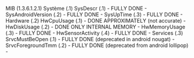 MIB (1.3.6.1.2.1)
Système (.1)
    SysDescr (.1)           - FULLY DONE -
    SysAndroidVersion (.2)  - FULLY DONE -
    SysUpTime (.3)          - FULLY DONE -
Hardware (.2)
    HwCpuUsage (.1)         - DONE APPROXIMATELY (not accurate) -
    HwDiskUsage (.2)        - DONE ONLY INTERNAL MEMORY -
    HwMemoryUsage (.3)      - FULLY DONE -
    HwSensorActivity (.4)   - FULLY DONE -
Services (.3)
    SrvcMustBeOpen (.1)     - FULLY DONE (deprecated in android nougat) -
    SrvcForegroundTmm (.2)  - FULLY DONE (deprecated from android lollipop) -
